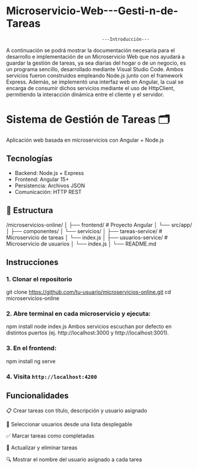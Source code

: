 # Microservicio-Web---Gesti-n-de-Tareas
                                        ---Introducción---
A continuación se podrá mostrar la documentación necesaria para el desarrollo e implementación de un Microservicio Web que nos ayudará a guardar la gestión de tareas, ya sea diarias del hogar o de un negocio, es un programa sencillo, desarrollado mediante Visual Studio Code. Ambos servicios fueron construidos empleando Node.js junto con el framework Express. Además, se implementó una interfaz web en Angular, la cual se encarga de consumir dichos servicios mediante el uso de HttpClient, permitiendo la interacción dinámica entre el cliente y el servidor.

# Sistema de Gestión de Tareas 🗂️

Aplicación web basada en microservicios con Angular + Node.js

##  Tecnologías
- Backend: Node.js + Express
- Frontend: Angular 15+
- Persistencia: Archivos JSON
- Comunicación: HTTP REST

## 📁 Estructura

/microservicios-online/
│
├── frontend/ # Proyecto Angular
│ └── src/app/
│ ├── componentes/
│ └── servicios/
│
├── tareas-service/ # Microservicio de tareas
│ └── index.js
│
├── usuarios-service/ # Microservicio de usuarios
│ └── index.js
│
└── README.md

##  Instrucciones

### 1. Clonar el repositorio
git clone https://github.com/tu-usuario/microservicios-online.git
cd microservicios-online

### 2. Abre terminal en cada microservicio y ejecuta:
npm install
node index.js
Ambos servicios escuchan por defecto en distintos puertos (ej. http://localhost:3000 y http://localhost:3001).

### 3. En el frontend:
npm install
ng serve

### 4. Visita `http://localhost:4200`


## Funcionalidades
📋 Crear tareas con título, descripción y usuario asignado

👥 Seleccionar usuarios desde una lista desplegable

✅ Marcar tareas como completadas

🔄 Actualizar y eliminar tareas

🔍 Mostrar el nombre del usuario asignado a cada tarea


